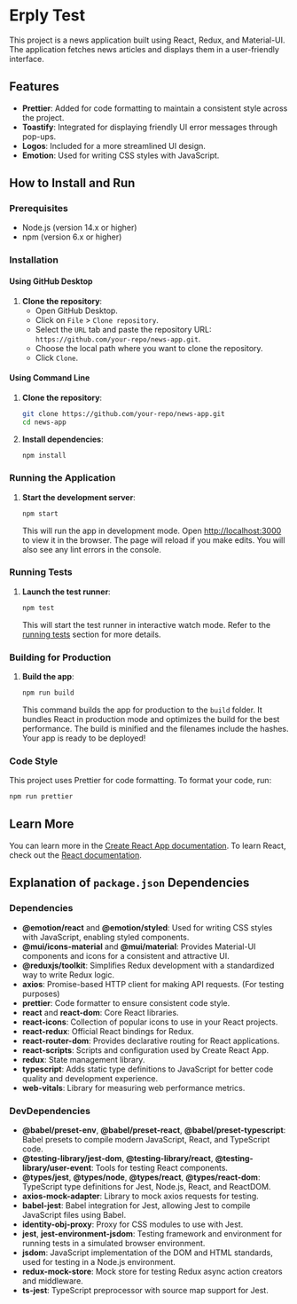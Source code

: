 # Erply Test

This project is a news application built using React, Redux, and Material-UI. The application fetches news articles and displays them in a user-friendly interface.

## Features
- **Prettier**: Added for code formatting to maintain a consistent style across the project.
- **Toastify**: Integrated for displaying friendly UI error messages through pop-ups.
- **Logos**: Included for a more streamlined UI design.
- **Emotion**: Used for writing CSS styles with JavaScript.

## How to Install and Run

### Prerequisites
- Node.js (version 14.x or higher)
- npm (version 6.x or higher)

### Installation

#### Using GitHub Desktop
1. **Clone the repository**:
    - Open GitHub Desktop.
    - Click on `File` > `Clone repository`.
    - Select the `URL` tab and paste the repository URL: `https://github.com/your-repo/news-app.git`.
    - Choose the local path where you want to clone the repository.
    - Click `Clone`.

#### Using Command Line
1. **Clone the repository**:
    ```sh
    git clone https://github.com/your-repo/news-app.git
    cd news-app
    ```

2. **Install dependencies**:
    ```sh
    npm install
    ```

### Running the Application
1. **Start the development server**:
    ```sh
    npm start
    ```
   This will run the app in development mode. Open [http://localhost:3000](http://localhost:3000) to view it in the browser. The page will reload if you make edits. You will also see any lint errors in the console.

### Running Tests
1. **Launch the test runner**:
    ```sh
    npm test
    ```
   This will start the test runner in interactive watch mode. Refer to the [running tests](https://facebook.github.io/create-react-app/docs/running-tests) section for more details.

### Building for Production
1. **Build the app**:
    ```sh
    npm run build
    ```
   This command builds the app for production to the `build` folder. It bundles React in production mode and optimizes the build for the best performance. The build is minified and the filenames include the hashes. Your app is ready to be deployed!


### Code Style
This project uses Prettier for code formatting. To format your code, run:
```sh
npm run prettier
```

## Learn More

You can learn more in the [Create React App documentation](https://facebook.github.io/create-react-app/docs/getting-started). To learn React, check out the [React documentation](https://reactjs.org/).

## Explanation of `package.json` Dependencies

### Dependencies
- **@emotion/react** and **@emotion/styled**: Used for writing CSS styles with JavaScript, enabling styled components.
- **@mui/icons-material** and **@mui/material**: Provides Material-UI components and icons for a consistent and attractive UI.
- **@reduxjs/toolkit**: Simplifies Redux development with a standardized way to write Redux logic.
- **axios**: Promise-based HTTP client for making API requests. (For testing purposes)
- **prettier**: Code formatter to ensure consistent code style.
- **react** and **react-dom**: Core React libraries.
- **react-icons**: Collection of popular icons to use in your React projects.
- **react-redux**: Official React bindings for Redux.
- **react-router-dom**: Provides declarative routing for React applications.
- **react-scripts**: Scripts and configuration used by Create React App.
- **redux**: State management library.
- **typescript**: Adds static type definitions to JavaScript for better code quality and development experience.
- **web-vitals**: Library for measuring web performance metrics.

### DevDependencies
- **@babel/preset-env**, **@babel/preset-react**, **@babel/preset-typescript**: Babel presets to compile modern JavaScript, React, and TypeScript code.
- **@testing-library/jest-dom**, **@testing-library/react**, **@testing-library/user-event**: Tools for testing React components.
- **@types/jest**, **@types/node**, **@types/react**, **@types/react-dom**: TypeScript type definitions for Jest, Node.js, React, and ReactDOM.
- **axios-mock-adapter**: Library to mock axios requests for testing.
- **babel-jest**: Babel integration for Jest, allowing Jest to compile JavaScript files using Babel.
- **identity-obj-proxy**: Proxy for CSS modules to use with Jest.
- **jest**, **jest-environment-jsdom**: Testing framework and environment for running tests in a simulated browser environment.
- **jsdom**: JavaScript implementation of the DOM and HTML standards, used for testing in a Node.js environment.
- **redux-mock-store**: Mock store for testing Redux async action creators and middleware.
- **ts-jest**: TypeScript preprocessor with source map support for Jest.